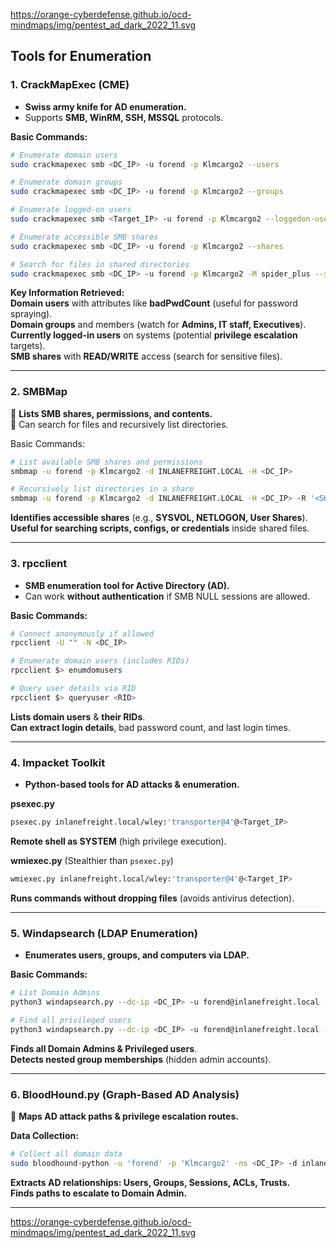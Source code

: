 https://orange-cyberdefense.github.io/ocd-mindmaps/img/pentest_ad_dark_2022_11.svg
## **Tools for Enumeration**

### **1. CrackMapExec (CME)**

 - **Swiss army knife for AD enumeration.**  
- Supports **SMB, WinRM, SSH, MSSQL** protocols.

**Basic Commands:**
```bash
# Enumerate domain users
sudo crackmapexec smb <DC_IP> -u forend -p Klmcargo2 --users

# Enumerate domain groups
sudo crackmapexec smb <DC_IP> -u forend -p Klmcargo2 --groups

# Enumerate logged-on users
sudo crackmapexec smb <Target_IP> -u forend -p Klmcargo2 --loggedon-users

# Enumerate accessible SMB shares
sudo crackmapexec smb <DC_IP> -u forend -p Klmcargo2 --shares

# Search for files in shared directories
sudo crackmapexec smb <DC_IP> -u forend -p Klmcargo2 -M spider_plus --share '<SHARE_NAME>'
```

**Key Information Retrieved:**  
	 **Domain users** with attributes like **badPwdCount** (useful for password spraying).  
	 **Domain groups** and members (watch for **Admins, IT staff, Executives**).  
	 **Currently logged-in users** on systems (potential **privilege escalation** targets).  
	 **SMB shares** with **READ/WRITE** access (search for sensitive files).

---
### **2. SMBMap**

🔹 **Lists SMB shares, permissions, and contents.**  
🔹 Can search for files and recursively list directories.

Basic Commands:
```bash
# List available SMB shares and permissions
smbmap -u forend -p Klmcargo2 -d INLANEFREIGHT.LOCAL -H <DC_IP>

# Recursively list directories in a share
smbmap -u forend -p Klmcargo2 -d INLANEFREIGHT.LOCAL -H <DC_IP> -R '<SHARE_NAME>' --dir-only
```

**Identifies accessible shares** (e.g., **SYSVOL, NETLOGON, User Shares**).  
**Useful for searching scripts, configs, or credentials** inside shared files.

---
### **3. rpcclient**

- **SMB enumeration tool for Active Directory (AD).**  
- Can work **without authentication** if SMB NULL sessions are allowed.

**Basic Commands:**
```bash
# Connect anonymously if allowed
rpcclient -U "" -N <DC_IP>

# Enumerate domain users (includes RIDs)
rpcclient $> enumdomusers

# Query user details via RID
rpcclient $> queryuser <RID>
```

 **Lists domain users** & **their RIDs**.  
 **Can extract login details**, bad password count, and last login times.

---

### **4. Impacket Toolkit**

- **Python-based tools for AD attacks & enumeration.**

**psexec.py**
```bash
psexec.py inlanefreight.local/wley:'transporter@4'@<Target_IP>
```
**Remote shell as SYSTEM** (high privilege execution).

**wmiexec.py** (Stealthier than `psexec.py`)
```bash
wmiexec.py inlanefreight.local/wley:'transporter@4'@<Target_IP>
```
**Runs commands without dropping files** (avoids antivirus detection).

---

### **5. Windapsearch (LDAP Enumeration)**

-  **Enumerates users, groups, and computers via LDAP.**

**Basic Commands:**
```bash
# List Domain Admins
python3 windapsearch.py --dc-ip <DC_IP> -u forend@inlanefreight.local -p Klmcargo2 --da

# Find all privileged users
python3 windapsearch.py --dc-ip <DC_IP> -u forend@inlanefreight.local -p Klmcargo2 -PU
```

 **Finds all Domain Admins & Privileged users**.  
 **Detects nested group memberships** (hidden admin accounts).

---
### **6. BloodHound.py (Graph-Based AD Analysis)**

🔹 **Maps AD attack paths & privilege escalation routes.**

**Data Collection:**
```bash
# Collect all domain data
sudo bloodhound-python -u 'forend' -p 'Klmcargo2' -ns <DC_IP> -d inlanefreight.local -c all
```

**Extracts AD relationships: Users, Groups, Sessions, ACLs, Trusts.**  
**Finds paths to escalate to Domain Admin.**

---
https://orange-cyberdefense.github.io/ocd-mindmaps/img/pentest_ad_dark_2022_11.svg